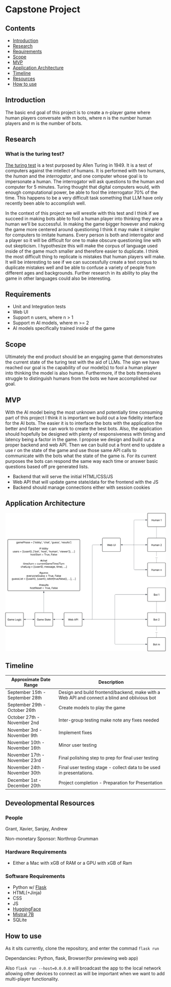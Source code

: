 # Capstone Project
## Contents

- [Introduction](#introduction)
- [Research](#research)
- [Requirements](#requirements)
- [Scope](#scope)
- [MVP](#mvp)
- [Application Architecture](#application-architecture)
- [Timeline](#timeline)
- [Resources](#resources)
- [How to use](#how-to-use)

## Introduction

The basic end goal of this project is to create a n-player game where human players conversate with m bots, where n is the number human players and m is the number of bots. 

## Research

### What is the turing test?

[The turing test](https://plato.stanford.edu/entries/turing-test/) is a test purposed by Allen Turing in 1949. It is a test of computers against the intellect of humans. It is performed with two humans, the *human* and the *interrogator*, and one computer whose goal is to impersonate a human. The interrogator will ask questions to the human and computer for 5 minutes. Turing thought that digital computers would, with enough computational power, be able to fool the interrogator 70% of the time. This happens to be a very difficult task something that LLM have only recently been able to accomplish well. 

In the context of this project we will wrestle with this test and I think if we succeed in making bots able to fool a human player into thinking they are a human we’ll be successful. In making the game bigger however and making the game more centered around questioning I think it may make it simpler for computers to imitate humans. Every person is both and interrogator and a player so it will be difficult for one to make obscure questioning line with out skepticism. I hypothesize this will make the corpus of language used inside of the game much smaller and therefore easier to duplicate. I think the most difficult thing to replicate is mistakes that human players will make. It will be interesting to see if we can successfully create a text corpus to duplicate mistakes well and be able to confuse a variety of people from different ages and backgrounds. Further research in its ability to play the game in other languages could also be interesting.

## Requirements

- Unit and Integration tests
- Web UI
- Support n users, where n > 1
- Support m AI models, where m >= 2
- AI models specifically trained inside of the game

## Scope

Ultimately the end product should be an engaging game that demonstrates the current state of the turing test with the aid of LLMs. The sign we have reached our goal is the capability of our model(s) to fool a human player into thinking the model is also human. Furthermore, if the bots themselves struggle to distinguish humans from the bots we have accomplished our goal.

## MVP 

With the AI model being the most unknown and potentially time consuming part of this project I think it is important we build out a low fidelity interface for the AI bots. The easier it is to interface the bots with the application the better and faster we can work to create the best bots. Also, the application should hopefully be designed with plenty of responsiveness with timing and latency being a factor in the game. I propose we design and build out a proper backend and web API. Then we can build out a front end to update a use r on the state of the game and use those same API calls to communicate with the bots what the state of the game is. For its current purposes the bots can respond the same way each time or answer basic questions based off pre generated lists.

- Backend that will serve the initial HTML/CSS/JS
- Web API that will update game state/data for the frontend with the JS
- Backend should manage connections either with session cookies

## Application Architecture

![Architecture](/images/architecture.svg)

## Timeline

| Approximate Date Range          | Description                                                                                  |
| ------------------------------- | -------------------------------------------------------------------------------------------- |
| September 15th - September 28th | Design and build frontend/backend, make with a Web API and connect a blind and oblivious bot |
| September 29th - October 26th   | Create models to play the game                                                               |
| October 27th - November 2nd     | Inter-group testing make note any fixes needed                                               |
| November 3rd - November 9th     | Implement fixes                                                                              |
| November 10th - November 16th   | Minor user testing                                                                           |
| November 17th - November 23rd   | Final polishing step to prep for final user testing                                          |
| November 24th - November 30th   | Final user testing stage - collect data to be used in presentations.                         |
| December 1st - December 20th    | Project completion - Preparation for Presentation                                            |

## Deveolopmental Resources

### People

Grant, Xavier, Sanjay, Andrew

Non-monetary Sponsor: Northrop Grumman 

### Hardware Requirements

- Either a Mac with xGB of RAM or a GPU with xGB of Ram

### Software Requirements

- Python w/ [Flask](https://flask.palletsprojects.com/en/stable/)
- HTML(+Jinja)
- CSS
- JS
- [HuggingFace](https://huggingface.co/)
- [Mistral 7B](https://mistral.ai/news/announcing-mistral-7b)
- SQLite

## How to use

As it sits currently, clone the repository, and enter the commad `flask run`

Dependancies: Python, flask, Browser(for previewing web app)

Also `flask run --host=0.0.0.0` will broadcast the app to the local network allowing other devices to connect as will be important when we want to add multi-player functionality.
